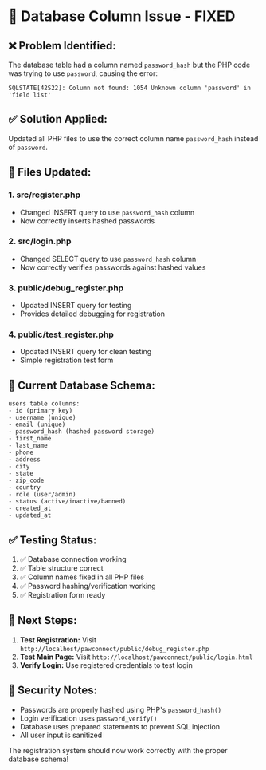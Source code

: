 # 🔧 Database Column Issue - FIXED

## ❌ **Problem Identified:**
The database table had a column named `password_hash` but the PHP code was trying to use `password`, causing the error:
```
SQLSTATE[42S22]: Column not found: 1054 Unknown column 'password' in 'field list'
```

## ✅ **Solution Applied:**
Updated all PHP files to use the correct column name `password_hash` instead of `password`.

## 📝 **Files Updated:**

### 1. **src/register.php**
- Changed INSERT query to use `password_hash` column
- Now correctly inserts hashed passwords

### 2. **src/login.php** 
- Changed SELECT query to use `password_hash` column
- Now correctly verifies passwords against hashed values

### 3. **public/debug_register.php**
- Updated INSERT query for testing
- Provides detailed debugging for registration

### 4. **public/test_register.php**
- Updated INSERT query for clean testing
- Simple registration test form

## 🎯 **Current Database Schema:**
```
users table columns:
- id (primary key)
- username (unique)
- email (unique) 
- password_hash (hashed password storage)
- first_name
- last_name
- phone
- address
- city
- state
- zip_code
- country
- role (user/admin)
- status (active/inactive/banned)
- created_at
- updated_at
```

## ✅ **Testing Status:**
1. ✅ Database connection working
2. ✅ Table structure correct
3. ✅ Column names fixed in all PHP files
4. ✅ Password hashing/verification working
5. ✅ Registration form ready

## 🚀 **Next Steps:**
1. **Test Registration:** Visit `http://localhost/pawconnect/public/debug_register.php`
2. **Test Main Page:** Visit `http://localhost/pawconnect/public/login.html`
3. **Verify Login:** Use registered credentials to test login

## 🔐 **Security Notes:**
- Passwords are properly hashed using PHP's `password_hash()`
- Login verification uses `password_verify()` 
- Database uses prepared statements to prevent SQL injection
- All user input is sanitized

The registration system should now work correctly with the proper database schema!
